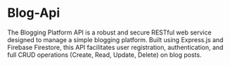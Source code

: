 # Blog-Api
The Blogging Platform API is a robust and secure RESTful web service designed to manage a simple blogging platform. Built using Express.js and Firebase Firestore, this API facilitates user registration, authentication, and full CRUD operations (Create, Read, Update, Delete) on blog posts. 
